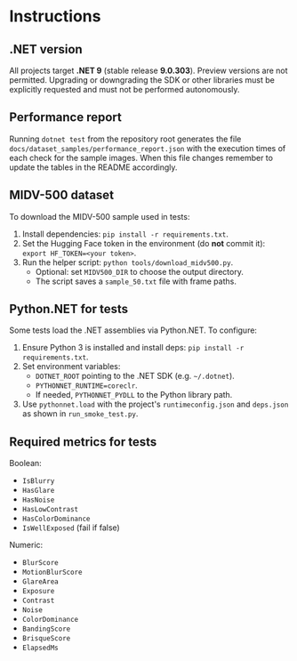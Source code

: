# Instructions

## .NET version

All projects target **.NET 9** (stable release **9.0.303**). Preview
versions are not permitted. Upgrading or downgrading the SDK or other
libraries must be explicitly requested and must not be performed autonomously.

## Performance report

Running `dotnet test` from the repository root generates the file
`docs/dataset_samples/performance_report.json` with the execution times of each
check for the sample images. When this file changes remember to update the
tables in the README accordingly.

## MIDV-500 dataset

To download the MIDV-500 sample used in tests:

1. Install dependencies: `pip install -r requirements.txt`.
2. Set the Hugging Face token in the environment (do **not** commit it):
   `export HF_TOKEN=<your token>`.
3. Run the helper script: `python tools/download_midv500.py`.
   - Optional: set `MIDV500_DIR` to choose the output directory.
   - The script saves a `sample_50.txt` file with frame paths.

## Python.NET for tests

Some tests load the .NET assemblies via Python.NET. To configure:

1. Ensure Python 3 is installed and install deps: `pip install -r requirements.txt`.
2. Set environment variables:
   - `DOTNET_ROOT` pointing to the .NET SDK (e.g. `~/.dotnet`).
   - `PYTHONNET_RUNTIME=coreclr`.
   - If needed, `PYTHONNET_PYDLL` to the Python library path.
3. Use `pythonnet.load` with the project's `runtimeconfig.json` and `deps.json` as shown in `run_smoke_test.py`.

## Required metrics for tests

Boolean:
- `IsBlurry`
- `HasGlare`
- `HasNoise`
- `HasLowContrast`
- `HasColorDominance`
- `IsWellExposed` (fail if false)

Numeric:
- `BlurScore`
- `MotionBlurScore`
- `GlareArea`
- `Exposure`
- `Contrast`
- `Noise`
- `ColorDominance`
- `BandingScore`
- `BrisqueScore`
- `ElapsedMs`

